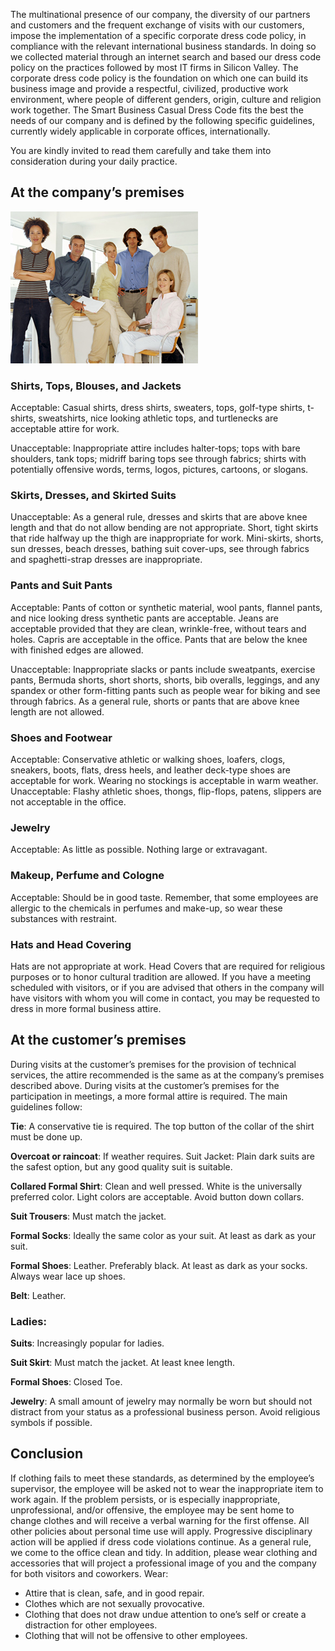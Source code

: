 The multinational presence of our company, the diversity of our partners and customers and the frequent exchange of visits with our customers, impose the implementation of a specific corporate dress code policy, in compliance with the relevant international business standards.
In doing so we collected material through an internet search and based our dress code policy on the practices followed by most IT firms in Silicon Valley.
The corporate dress code policy is the foundation on which one can build its business image and provide a respectful, civilized, productive work environment, where people of different genders, origin, culture and religion work together. The Smart Business Casual Dress Code fits the best the needs of our company and is defined by the following specific guidelines, currently widely applicable in corporate offices, internationally.

You are kindly invited to read them carefully and take them into consideration during your daily practice.

## At the company’s premises
![Business Casual](entry/smart-business-casual-dress-code_0.jpg "Business Casual")

### Shirts, Tops, Blouses, and Jackets
Acceptable: Casual shirts, dress shirts, sweaters, tops, golf-type shirts, t-shirts, sweatshirts, nice looking athletic tops, and turtlenecks are acceptable attire for work.

Unacceptable: Inappropriate attire includes halter-tops; tops with bare shoulders, tank tops; midriff baring tops see through fabrics; shirts with potentially offensive words, terms, logos, pictures, cartoons, or slogans.

### Skirts, Dresses, and Skirted Suits
Unacceptable: As a general rule, dresses and skirts that are above knee length and that do not allow bending are not appropriate. Short, tight skirts that ride halfway up the thigh are inappropriate for work. Mini-skirts, shorts, sun dresses, beach dresses, bathing suit cover-ups, see through fabrics and spaghetti-strap dresses are inappropriate.

### Pants and Suit Pants
Acceptable: Pants of cotton or synthetic material, wool pants, flannel pants, and nice looking dress synthetic pants are acceptable. Jeans are acceptable provided that they are clean, wrinkle-free, without tears and holes. Capris are acceptable in the office. Pants that are below the knee with finished edges are allowed.

Unacceptable: Inappropriate slacks or pants include sweatpants, exercise pants, Bermuda shorts, short shorts, shorts, bib overalls, leggings, and any spandex or other form-fitting pants such as people wear for biking and see through fabrics. As a general rule, shorts or pants that are above knee length are not allowed.

### Shoes and Footwear
Acceptable: Conservative athletic or walking shoes, loafers, clogs, sneakers, boots, flats, dress heels, and leather deck-type shoes are acceptable for work. Wearing no stockings is acceptable in warm weather.
Unacceptable: Flashy athletic shoes, thongs, flip-flops, patens, slippers are not acceptable in the office.

### Jewelry
Acceptable: As little as possible. Nothing large or extravagant.

### Makeup, Perfume and Cologne
Acceptable: Should be in good taste. Remember, that some employees are allergic to the chemicals in perfumes and make-up, so wear these substances with restraint.

### Hats and Head Covering
Hats are not appropriate at work. Head Covers that are required for religious purposes or to honor cultural tradition are allowed.
If you have a meeting scheduled with visitors, or if you are advised that others in the company will have visitors with whom you will come in contact, you may be requested to dress in more formal business attire.

## At the customer’s premises

During visits at the customer’s premises for the provision of technical services, the attire recommended is the same as at the company’s premises described above.
During visits at the customer’s premises for the participation in meetings, a more formal attire is required. The main guidelines follow:

**Tie**: A conservative tie is required. The top button of the collar of the shirt must be done up.

**Overcoat or raincoat**: If weather requires.
Suit Jacket: Plain dark suits are the safest option, but any good quality suit is suitable.

**Collared Formal Shirt**: Clean and well pressed. White is the universally preferred color. Light colors are acceptable. Avoid button down collars.

**Suit Trousers**: Must match the jacket.

**Formal Socks**: Ideally the same color as your suit. At least as dark as your suit.

**Formal Shoes**: Leather. Preferably black. At least as dark as your socks. Always wear lace up shoes.

**Belt**: Leather.

### Ladies:

**Suits**: Increasingly popular for ladies.

**Suit Skirt**: Must match the jacket. At least knee length.

**Formal Shoes**: Closed Toe.

**Jewelry**: A small amount of jewelry may normally be worn but should not distract from your status as a professional business person. Avoid religious symbols if possible.

## Conclusion

If clothing fails to meet these standards, as determined by the employee’s supervisor, the employee will be asked not to wear the inappropriate item to work again. If the problem persists, or is especially inappropriate, unprofessional, and/or offensive, the employee may be sent home to change clothes and will receive a verbal warning for the first offense. All other policies about personal time use will apply. Progressive disciplinary action will be applied if dress code violations continue.
As a general rule, we come to the office clean and tidy. In addition, please wear clothing and accessories that will project a professional image of you and the company for both visitors and coworkers. Wear:

- Attire that is clean, safe, and in good repair.
- Clothes which are not sexually provocative.
- Clothing that does not draw undue attention to one’s self or create a distraction for other employees.
- Clothing that will not be offensive to other employees.
